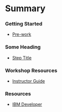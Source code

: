# Summary

<!-- All headings MUST be THREE hashmarks (###) -->

### Getting Started

* [Pre-work](pre-work/README.md)

### Some Heading

* [Step Title](some-exercise/README.md)

### Workshop Resources

* [Instructor Guide](admin-guide/README.md)

### Resources

* [IBM Developer](https://developer.ibm.com)
